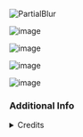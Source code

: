 ![PartialBlur](https://github.com/user-attachments/assets/44488e72-9489-4daa-9893-85506789d42c)

![image](https://github.com/user-attachments/assets/085aa7ed-0844-4736-ae6a-06bc1a744ab9)

![image](https://github.com/user-attachments/assets/142ff699-b01a-4856-bfc5-b05abb439d40)

![image](https://github.com/user-attachments/assets/61bc609f-4c0d-4750-8768-4f2e02e5e23d)

![image](https://github.com/user-attachments/assets/9f217a42-403b-4fc5-9a80-b047197a5128)

### Additional Info

<details>
  <summary>Credits</summary>
  
  - [@end-4](https://github.com/end-4) AGS dotfiles
  - [@Machillka](https://github.com/Machillka) SDDM theme

</details>
